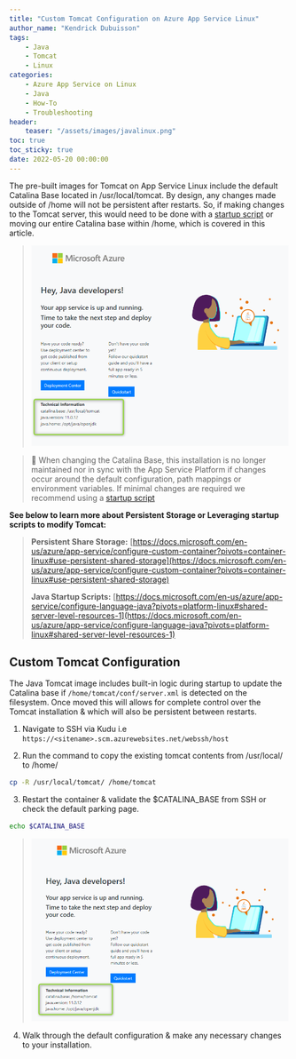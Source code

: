 ```yaml
---
title: "Custom Tomcat Configuration on Azure App Service Linux"
author_name: "Kendrick Dubuisson"
tags:
    - Java
    - Tomcat
    - Linux
categories:
    - Azure App Service on Linux
    - Java
    - How-To
    - Troubleshooting
header:
    teaser: "/assets/images/javalinux.png" 
toc: true
toc_sticky: true
date: 2022-05-20 00:00:00
---
```


The pre-built images for Tomcat on App Service Linux include the default Catalina Base located in /usr/local/tomcat. By design, any changes made outside of /home will not be persistent after restarts. So, if making changes to the Tomcat server, this would need to be done with a [startup script](https://docs.microsoft.com/en-us/azure/app-service/configure-language-java?pivots=platform-linux#shared-server-level-resources-1) or moving our entire Catalina base within /home, which is covered in this article.

 >![Java Perfomance](/media/2022/05/javalinuxtomcat-1.png)

> 📝 When changing the Catalina Base, this installation is no longer maintained nor in sync with the App Service Platform if changes occur around the default configuration, path mappings or environment variables.
> If minimal changes are required we recommend using a [startup script](https://docs.microsoft.com/en-us/azure/app-service/configure-language-java?pivots=platform-linux#shared-server-level-resources-1) 


**See below to learn more about Persistent Storage or Leveraging startup scripts to modify Tomcat:**
>
> **Persistent Share Storage:** [https://docs.microsoft.com/en-us/azure/app-service/configure-custom-container?pivots=container-linux#use-persistent-shared-storage](https://docs.microsoft.com/en-us/azure/app-service/configure-custom-container?pivots=container-linux#use-persistent-shared-storage)
> 
> **Java Startup Scripts:** [https://docs.microsoft.com/en-us/azure/app-service/configure-language-java?pivots=platform-linux#shared-server-level-resources-1](https://docs.microsoft.com/en-us/azure/app-service/configure-language-java?pivots=platform-linux#shared-server-level-resources-1)

## Custom Tomcat Configuration
The Java Tomcat image includes built-in logic during startup to update the Catalina base if `/home/tomcat/conf/server.xml` is detected on the filesystem. Once moved this will allows for complete control over the Tomcat installation & which will also be persistent between restarts. 

1. Navigate to SSH via Kudu i.e `https://<sitename>.scm.azurewebsites.net/webssh/host`

2. Run the command to copy the existing tomcat contents from /usr/local/ to /home/ 
```bash
cp -R /usr/local/tomcat/ /home/tomcat
```

3. Restart the container & validate the $CATALINA_BASE from SSH or check the default parking page.
```bash
echo $CATALINA_BASE
```
 >![Java Perfomance](/media/2022/05/javalinuxtomcat-2.png)

4. Walk through the default configuration & make any necessary changes to your installation. 
